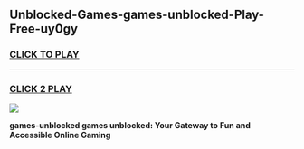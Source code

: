 
## Unblocked-Games-games-unblocked-Play-Free-uy0gy
<h3>
<a href="https://premium76.site?title=games-unblocked&ref=23A">CLICK TO PLAY</a></h3>
<hr>

<h3>
<a href="https://premium76.site?title=games-unblocked&ref=23A">CLICK 2 PLAY</a>
  
</h3>

<a href="https://premium76.site?title=games-unblocked&ref=23A"><img src="https://clearcache.store/games.png"></a>


**games-unblocked games unblocked: Your Gateway to Fun and Accessible Online Gaming**
